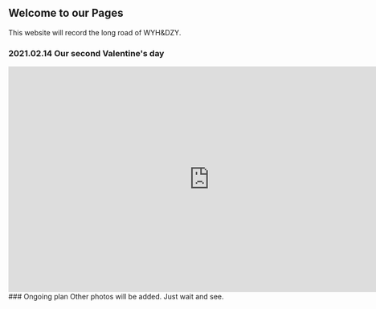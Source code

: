 ## Welcome to our Pages

This website will record the long road of WYH&DZY. 

### 2021.02.14 Our second Valentine's day
<iframe 
    height=450 
    width=800 
    src="http://player.youku.com/embed/XNjcyMDU4Njg0" 
    frameborder=0 
    allowfullscreen>
</iframe>
### Ongoing plan
Other photos will be added. Just wait and see.
